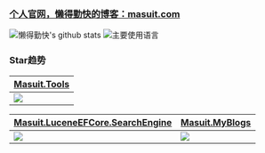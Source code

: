 ### [个人官网，懒得勤快的博客：masuit.com](https://masuit.com)  
![懒得勤快's github stats](https://github-readme-stats.vercel.app/api?username=ldqk&show_icons=true)
![主要使用语言](https://github-readme-stats.vercel.app/api/top-langs/?username=ldqk)

### Star趋势  
| [Masuit.Tools](https://github.com/ldqk/Masuit.Tools) |
|  ----  |
| <img src="https://starchart.cc/ldqk/Masuit.Tools.svg"> |

| [Masuit.LuceneEFCore.SearchEngine](https://github.com/ldqk/Masuit.LuceneEFCore.SearchEngine) | [Masuit.MyBlogs](https://github.com/ldqk/Masuit.MyBlogs) |
| ----  | ----  |
| <img src="https://starchart.cc/ldqk/Masuit.LuceneEFCore.SearchEngine.svg"> | <img src="https://starchart.cc/ldqk/Masuit.MyBlogs.svg"> |
